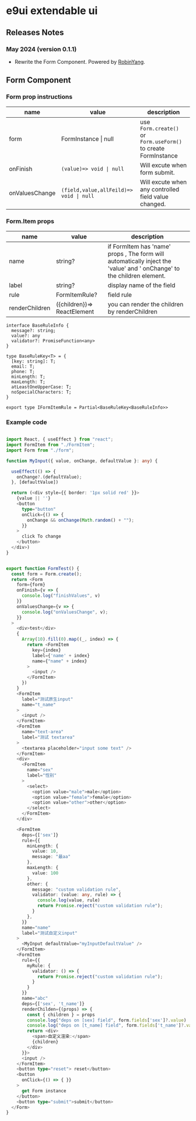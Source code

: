 

# e9ui extendable ui

## Releases Notes 
### May 2024 (version 0.1.1)
- Rewrite the Form Component. Powered by [RobinYang](https://github.com/RobinYang11).

<!-- 
### 《Philosophy in React , frustrating Vue & Angular》

## Why e9ui?

- All UI library components hard to extend.

```tsx
  <Button icon={ <IconUser /> } type="primary">click me</Button>
```

![alt text](assets/image.png) -->

## Form Component 

### Form prop instructions
| name           | value                                         | description                                                                 |
| -------------- | --------------------------------------------- | --------------------------------------------------------------------------- |
| form           | FormInstance \| null                          | use  ``` Form.create()  ``` or ``` Form.useForm()``` to create FormInstance |
| onFinish       | ``` (value)=> void \| null ```                | Will excute  when form submit.                                              |
| onValuesChange | ``` (field,value,allFeild)=> void \| null ``` | Will excute  when any controlled field value changed.                       |

### Form.Item props
| name  | value        | description                                                                                                             |
| ----- | ------------ | ----------------------------------------------------------------------------------------------------------------------- |
| name  | string?      | if  FormItem has 'name' props , The form will automatically inject the 'value' and ' onChange' to the children element. |
| label | string?      | display name of the field                                                                                               |
| rule  | FormItemRule? |  field rule  |
| renderChildren  | ({children})=> ReactElement | you can render the children by renderChildren  |


```tsx
interface BaseRuleInfo {
  message?: string;
  value?: any
  validator?: PromiseFunction<any>
}

type BaseRuleKey<T> = {
  [key: string]: T;
  email: T;
  phone: T;
  minLength: T;
  maxLength: T;
  atLeastOneUpperCase: T;
  noSpecialCharacters: T;
}

export type IFormItemRule = Partial<BaseRuleKey<BaseRuleInfo>>
```



### Example code

```typescript

import React, { useEffect } from "react";
import FormItem from "./FormItem";
import Form from "./form";

function MyInput({ value, onChange, defaultValue }: any) {

  useEffect(() => {
    onChange?.(defaultValue);
  }, [defaultValue])

  return (<div style={{ border: '1px solid red' }}>
    {value || ''}
    <button
      type="button"
      onClick={() => {
        onChange && onChange(Math.random() + "");
      }}
    >
      click To change
    </button>
  </div>)
}


export function FormTest() {
  const form = Form.create();
  return <Form
    form={form}
    onFinish={v => {
      console.log("finishValues", v)
    }}
    onValuesChange={v => {
      console.log("onValuesChange", v);
    }}
  >
    <div>test</div>
    {
      Array(10).fill(0).map((_, index) => {
        return <FormItem
          key={index}
          label={'name' + index}
          name={"name" + index}
        >
          <input />
        </FormItem>
      })
    }
    <FormItem
      label="测试原生input"
      name="t_name"
    >
      <input />
    </FormItem>
    <FormItem
      name="text-area"
      label="测试 textarea"
    >
      <textarea placeholder="input some text" />
    </FormItem>
    <div>
      <FormItem
        name="sex"
        label="性别"
      >
        <select>
          <option value="male">male</option>
          <option value="female">female</option>
          <option value="other">other</option>
        </select>
      </FormItem>
    </div>

    <FormItem
      deps={['sex']}
      rule={{
        minLength: {
          value: 10,
          message: "最aa"
        },
        maxLength: {
          value: 100
        },
        other: {
          message: "custom validation rule",
          validator: (value: any, rule) => {
            console.log(value, rule)
            return Promise.reject("custom validation rule");
          }
        },
      }}
      name="name"
      label="测试自定义input"
    >
      <MyInput defaultValue="myInputDefaultValue" />
    </FormItem>
    <FormItem
      rule={{
        myRule: {
          validator: () => {
            return Promise.reject("custom validation rule");
          }
        }
      }}
      name="abc"
      deps={['sex', 't_name']}
      renderChilden={(props) => {
        const { children } = props
        console.log("deps on [sex] field", form.fields['sex']?.value)
        console.log("deps on [t_name] field", form.fields['t_name']?.value)
        return <div>
          <span>自定义渲染:</span>
          {children}
        </div>
      }}>
      <input />
    </FormItem>
    <button type="reset"> reset</button>
    <button
      onClick={() => { }}
    >
      get Form instance
    </button>
    <button type="submit">submit</button>
  </Form>
}
    
```